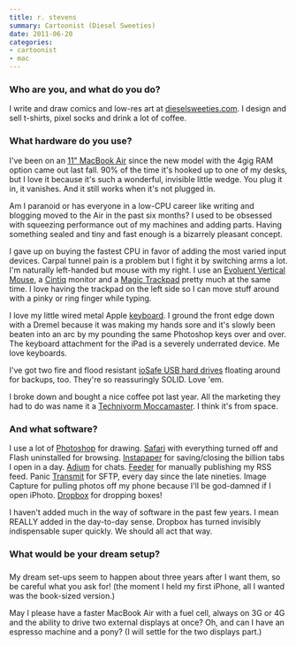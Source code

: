 ```yaml
---
title: r. stevens
summary: Cartoonist (Diesel Sweeties)
date: 2011-06-20
categories:
- cartoonist
- mac
---
```


### Who are you, and what do you do?

I write and draw comics and low-res art at [dieselsweeties.com](http://dieselsweeties.com/ "Richard's long-running comic."). I design and sell t-shirts, pixel socks and drink a lot of coffee.

### What hardware do you use?

I've been on an [11" MacBook Air][macbook-air] since the new model with the 4gig RAM option came out last fall. 90% of the time it's hooked up to one of my desks, but I love it because it's such a wonderful, invisible little wedge. You plug it in, it vanishes. And it still works when it's not plugged in.

Am I paranoid or has everyone in a low-CPU career like writing and blogging moved to the Air in the past six months? I used to be obsessed with squeezing performance out of my machines and adding parts. Having something sealed and tiny and fast enough is a bizarrely pleasant concept.

I gave up on buying the fastest CPU in favor of adding the most varied input devices. Carpal tunnel pain is a problem but I fight it by switching arms a lot. I'm naturally left-handed but mouse with my right. I use an [Evoluent Vertical Mouse][verticalmouse], a [Cintiq][] monitor and a [Magic Trackpad][magic-trackpad] pretty much at the same time. I love having the trackpad on the left side so I can move stuff around with a pinky or ring finger while typing.

I love my little wired metal Apple [keyboard][]. I ground the front edge down with a Dremel because it was making my hands sore and it's slowly been beaten into an arc by my pounding the same Photoshop keys over and over. The keyboard attachment for the iPad is a severely underrated device. Me love keyboards.

I've got two fire and flood resistant [ioSafe USB hard drives][solo] floating around for backups, too. They're so reassuringly SOLID. Love 'em.

I broke down and bought a nice coffee pot last year. All the marketing they had to do was name it a [Technivorm Moccamaster][moccamaster-kb-741]. I think it's from space.

### And what software?

I use a lot of [Photoshop][] for drawing. [Safari][] with everything turned off and Flash uninstalled for browsing. [Instapaper][] for saving/closing the billion tabs I open in a day. [Adium][] for chats. [Feeder][] for manually publishing my RSS feed. Panic [Transmit][] for SFTP, every day since the late nineties. Image Capture for pulling photos off my phone because I'll be god-damned if I open iPhoto. [Dropbox][] for dropping boxes!

I haven't added much in the way of software in the past few years. I mean REALLY added in the day-to-day sense. Dropbox has turned invisibly indispensable super quickly. We should all act that way.

### What would be your dream setup?

###

My dream set-ups seem to happen about three years after I want them, so be careful what you ask for! (the moment I held my first iPhone, all I wanted was the book-sized version.)

May I please have a faster MacBook Air with a fuel cell, always on 3G or 4G and the ability to drive two external displays at once? Oh, and can I have an espresso machine and a pony? (I will settle for the two displays part.)

[adium]: https://en.wikipedia.org/wiki/Adium "A multi-protocol chat application for the Mac."
[cintiq]: https://www.wacom.com/en/us/cintiq "A computer screen you can draw on."
[dropbox]: https://www.dropbox.com/ "Online syncing and storage."
[feeder]: http://reinventedsoftware.com/feeder/ "Mac software for creating and publishing RSS/Atom feeds."
[instapaper]: http://web.archive.org/web/20221226091924/https://www.instapaper.com/ "A web tool for saving pages to read later."
[keyboard]: https://www.apple.com/keyboard/ "The keyboard."
[macbook-air]: https://www.apple.com/macbook-air/ "A very thin laptop."
[magic-trackpad]: https://en.wikipedia.org/wiki/Magic_Trackpad "A trackpad for desktop machines."
[moccamaster-kb-741]: https://technivorm.com/products/glass/kb-741-brushed/ "A coffee brewer."
[photoshop]: https://www.adobe.com/products/photoshop.html "A bitmap image editor."
[safari]: https://www.apple.com/safari/ "A fast web browser."
[solo]: https://www.amazon.com/Fireproof-Waterproof-External-Recovery-SL1000GBUSB20/dp/B001TNR8EI "A fireproof, waterproof external hard drive."
[transmit]: https://panic.com/transmit/ "An FTP/SFTP client for the Mac."
[verticalmouse]: https://www.evoluent.com/vm3w.html "A unique wireless mouse."
